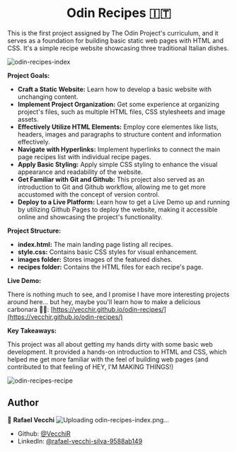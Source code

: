 
<h1 align="center">Odin Recipes 🇮🇹</h1>

This is the first project assigned by The Odin Project's curriculum, and it serves as a foundation for building basic static web pages with HTML and CSS. It's a simple recipe website showcasing three traditional Italian dishes.

![odin-recipes-index](https://github.com/user-attachments/assets/00c2f0b7-ed7d-41c8-adba-8d29c09e2ad3)

**Project Goals:**

-   **Craft a Static Website:** Learn how to develop a basic website with unchanging content.
-   **Implement Project Organization:** Get some experience at organizing project's files, such as multiple HTML files, CSS stylesheets and image assets.
-   **Effectively Utilize HTML Elements:** Employ core elementes like lists, headers, images and paragraphs to structure content and information effectively.
-   **Navigate with Hyperlinks:** Implement hyperlinks to connect the main page recipes list with individual recipe pages.
-   **Apply Basic Styling:** Apply simple CSS styling to enhance the visual appearance and readability of the website.
- **Get Familiar with Git and Github:** This project also served as an introduction to Git and Github workflow, allowing me to get more accustomed with the concept of version control.
-   **Deploy to a Live Platform:** Learn how to get a Live Demo up and running by utilizing Github Pages to deploy the website, making it accessible online and showcasing the project's functionality.


**Project Structure:**

-   **index.html:** The main landing page listing all recipes.
-   **style.css:** Contains basic CSS styles for visual enhancement.
-   **images folder:** Stores images of the featured dishes.
-   **recipes folder:** Contains the HTML files for each recipe's page.

**Live Demo:**

There is nothing much to see, and I promise I have more interesting projects around here... but hey, maybe you'll learn how to make a delicious carbonara 🍝🤌: [https://vecchir.github.io/odin-recipes/](https://vecchir.github.io/odin-recipes/)

**Key Takeaways:**

This project was all about getting my hands dirty with some basic web development. It provided a hands-on introduction to HTML and CSS, which helped me get more familiar with the feel of building web pages (and contributed to that feeling of HEY, I'M MAKING THINGS!)

![odin-recipes-recipe](https://github.com/user-attachments/assets/40db6af6-8029-441a-9f64-b9f30e51e61e)

## Author

👤 **Rafael Vecchi**
![Uploading odin-recipes-index.png…]()

* Github: [@VecchiR](https://github.com/VecchiR)
* LinkedIn: [@rafael-vecchi-silva-9588ab149](https://linkedin.com/in/rafael-vecchi-silva-9588ab149)
